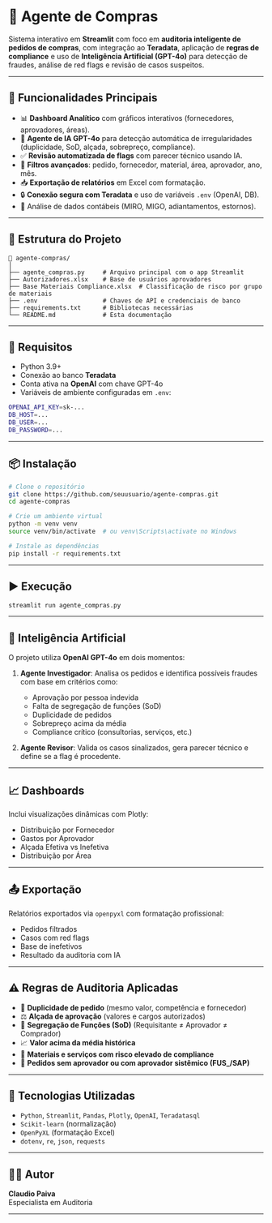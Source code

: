 
# 🛒 Agente de Compras

Sistema interativo em **Streamlit** com foco em **auditoria inteligente de pedidos de compras**, com integração ao **Teradata**, aplicação de **regras de compliance** e uso de **Inteligência Artificial (GPT-4o)** para detecção de fraudes, análise de red flags e revisão de casos suspeitos.

---

## 🚀 Funcionalidades Principais

- 📊 **Dashboard Analítico** com gráficos interativos (fornecedores, aprovadores, áreas).
- 🧠 **Agente de IA GPT-4o** para detecção automática de irregularidades (duplicidade, SoD, alçada, sobrepreço, compliance).
- ✅ **Revisão automatizada de flags** com parecer técnico usando IA.
- 🔎 **Filtros avançados**: pedido, fornecedor, material, área, aprovador, ano, mês.
- 📥 **Exportação de relatórios** em Excel com formatação.
- 🔒 **Conexão segura com Teradata** e uso de variáveis `.env` (OpenAI, DB).
- 📂 Análise de dados contábeis (MIRO, MIGO, adiantamentos, estornos).

---

## 🧱 Estrutura do Projeto

```
📁 agente-compras/
│
├── agente_compras.py     # Arquivo principal com o app Streamlit
├── Autorizadores.xlsx    # Base de usuários aprovadores
├── Base Materiais Compliance.xlsx  # Classificação de risco por grupo de materiais
├── .env                  # Chaves de API e credenciais de banco
├── requirements.txt      # Bibliotecas necessárias
└── README.md             # Esta documentação
```

---

## 🧪 Requisitos

- Python 3.9+
- Conexão ao banco **Teradata**
- Conta ativa na **OpenAI** com chave GPT-4o
- Variáveis de ambiente configuradas em `.env`:

```bash
OPENAI_API_KEY=sk-...
DB_HOST=...
DB_USER=...
DB_PASSWORD=...
```

---

## 📦 Instalação

```bash
# Clone o repositório
git clone https://github.com/seuusuario/agente-compras.git
cd agente-compras

# Crie um ambiente virtual
python -m venv venv
source venv/bin/activate  # ou venv\Scripts\activate no Windows

# Instale as dependências
pip install -r requirements.txt
```

---

## ▶️ Execução

```bash
streamlit run agente_compras.py
```

---

## 🧠 Inteligência Artificial

O projeto utiliza **OpenAI GPT-4o** em dois momentos:

1. **Agente Investigador**: Analisa os pedidos e identifica possíveis fraudes com base em critérios como:
   - Aprovação por pessoa indevida
   - Falta de segregação de funções (SoD)
   - Duplicidade de pedidos
   - Sobrepreço acima da média
   - Compliance crítico (consultorias, serviços, etc.)

2. **Agente Revisor**: Valida os casos sinalizados, gera parecer técnico e define se a flag é procedente.

---

## 📈 Dashboards

Inclui visualizações dinâmicas com Plotly:
- Distribuição por Fornecedor
- Gastos por Aprovador
- Alçada Efetiva vs Inefetiva
- Distribuição por Área

---

## 📤 Exportação

Relatórios exportados via `openpyxl` com formatação profissional:
- Pedidos filtrados
- Casos com red flags
- Base de inefetivos
- Resultado da auditoria com IA

---

## ⚠️ Regras de Auditoria Aplicadas

- 🔁 **Duplicidade de pedido** (mesmo valor, competência e fornecedor)
- ⚖️ **Alçada de aprovação** (valores e cargos autorizados)
- 🔐 **Segregação de Funções (SoD)** (Requisitante ≠ Aprovador ≠ Comprador)
- 📈 **Valor acima da média histórica**
- 🚩 **Materiais e serviços com risco elevado de compliance**
- 🧾 **Pedidos sem aprovador ou com aprovador sistêmico (FUS_/SAP)**

---

## 🧪 Tecnologias Utilizadas

- `Python`, `Streamlit`, `Pandas`, `Plotly`, `OpenAI`, `Teradatasql`
- `Scikit-learn` (normalização)
- `OpenPyXL` (formatação Excel)
- `dotenv`, `re`, `json`, `requests`

---

## 👨‍💻 Autor

**Claudio Paiva**  
Especialista em Auditoria

---

